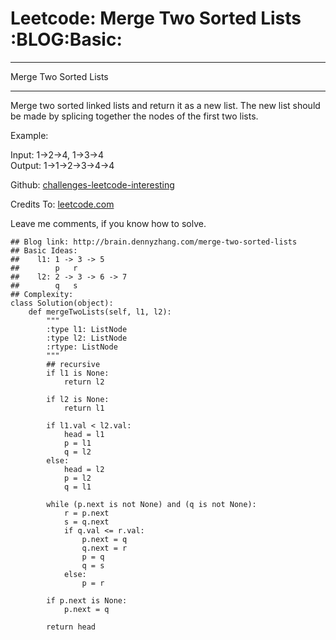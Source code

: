 # Leetcode: Merge Two Sorted Lists     :BLOG:Basic:


---

Merge Two Sorted Lists  

---

Merge two sorted linked lists and return it as a new list. The new list should be made by splicing together the nodes of the first two lists.  

Example:  

Input: 1->2->4, 1->3->4  
Output: 1->1->2->3->4->4  

Github: [challenges-leetcode-interesting](https://github.com/DennyZhang/challenges-leetcode-interesting/tree/master/merge-two-sorted-lists)  

Credits To: [leetcode.com](https://leetcode.com/problems/merge-two-sorted-lists/description/)  

Leave me comments, if you know how to solve.  

    ## Blog link: http://brain.dennyzhang.com/merge-two-sorted-lists
    ## Basic Ideas:
    ##    l1: 1 -> 3 -> 5
    ##        p   r
    ##    l2: 2 -> 3 -> 6 -> 7
    ##        q   s
    ## Complexity:
    class Solution(object):
        def mergeTwoLists(self, l1, l2):
            """
            :type l1: ListNode
            :type l2: ListNode
            :rtype: ListNode
            """
            ## recursive
            if l1 is None:
                return l2
    
            if l2 is None:
                return l1
    
            if l1.val < l2.val:
                head = l1        
                p = l1
                q = l2
            else:
                head = l2
                p = l2
                q = l1
    
            while (p.next is not None) and (q is not None):
                r = p.next
                s = q.next
                if q.val <= r.val:
                    p.next = q
                    q.next = r
                    p = q
                    q = s
                else:
                    p = r
    
            if p.next is None:
                p.next = q
    
            return head